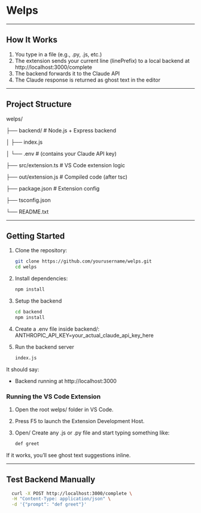 # Welps


-------------------------
How It Works
-------------------------
1. You type in a file (e.g., .py, .js, etc.)
2. The extension sends your current line (linePrefix) to a local backend at http://localhost:3000/complete
3. The backend forwards it to the Claude API
4. The Claude response is returned as ghost text in the editor

-------------------------
Project Structure
-------------------------
welps/

├── backend/              # Node.js + Express backend

│   ├── index.js

│   └── .env              # (contains your Claude API key)

├── src/extension.ts      # VS Code extension logic

├── out/extension.js      # Compiled code (after tsc)

├── package.json          # Extension config

├── tsconfig.json

└── README.txt            

-------------------------
Getting Started
-------------------------
1. Clone the repository:
   ```bash
   git clone https://github.com/yourusername/welps.git
   cd welps

2. Install dependencies:
    ```bash
   npm install

2. Setup the backend
    ```bash
   cd backend
   npm install

4. Create a .env file inside backend/:
ANTHROPIC_API_KEY=your_actual_claude_api_key_here

5. Run the backend server
   ```bash
   index.js

It should say:
  - Backend running at http://localhost:3000

### Running the VS Code Extension

1. Open the root welps/ folder in VS Code.

2. Press F5 to launch the Extension Development Host.

3. Open/ Create any .js or .py file and start typing something like:

    ```bash
   def greet
  If it works, you’ll see ghost text suggestions inline.


-------------------------
Test Backend Manually
-------------------------
  ```bash
    curl -X POST http://localhost:3000/complete \
    -H "Content-Type: application/json" \
    -d '{"prompt": "def greet"}'
